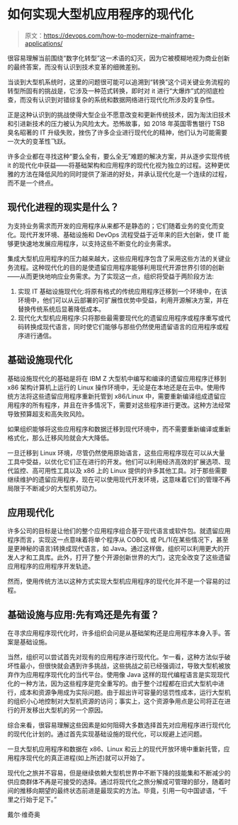 # 如何实现大型机应用程序的现代化

> 原文：<https://devops.com/how-to-modernize-mainframe-applications/>

很容易理解当前围绕“数字化转型”这一术语的幻灭，因为它被模糊地视为商业创新的最终答案，而没有认识到技术变革的细微差别。

当谈到大型机系统时，这里的问题很可能可以追溯到“转换”这个词关键业务流程的转型所固有的挑战是，它涉及一种范式转换，即时对 it 进行“大爆炸”式的彻底检查，而没有认识到对错综复杂的系统和数据网络进行现代化所涉及的复杂性。

正是这种认识到的挑战使得大型企业不愿意改变和更新传统技术，因为淘汰旧技术和引进新技术的压力被认为风险太大。恐怖故事，如 2018 年英国零售银行 TSB 臭名昭著的 IT 升级失败，挫伤了许多企业进行现代化的精神，他们认为可能需要一次大的变革性飞跃。

许多企业都在寻找这种“要么全有，要么全无”难题的解决方案，并从逐步实现传统 it 的现代化中获益——将基础架构和应用程序的现代化视为独立的过程。这种更优雅的方法在降低风险的同时提供了渐进的好处，并承认现代化是一个连续的过程，而不是一个终点。

## 现代化进程的现实是什么？

为支持业务需求而开发的应用程序从来都不是静态的；它们随着业务的变化而变化。现代开发环境、基础设施和 DevOps 流程受益于近年来的巨大创新，使 IT 能够更快速地发展应用程序，以支持这些不断变化的业务需求。

集成大型机应用程序的压力越来越大，这些应用程序包含了采用这些方法的关键业务流程。这种现代化的目的是使遗留应用程序能够利用现代开源世界引领的创新——从而更快地响应业务需求。为了实现这一点，组织将受益于两阶段方法:

1.  实现 IT 基础设施现代化:将原有格式的传统应用程序迁移到一个环境中，在该环境中，他们可以从云部署的可扩展性优势中受益，利用开源解决方案，并在替换传统系统后显著降低成本。
2.  现代化大型机应用程序:只将那些最需要现代化的遗留应用程序或程序重写或代码转换成现代语言，同时使它们能够与那些仍然使用遗留语言的应用程序或程序进行通信。

## **基础设施现代化**

基础设施现代化的基础是将在 IBM Z 大型机中编写和编译的遗留应用程序迁移到 x86 架构计算机上运行的 Linux 操作环境中，无论是在本地还是在云中。使用传统方法将这些遗留应用程序重新托管到 x86/Linux 中，需要重新编译组成遗留应用程序的所有程序，并且在许多情况下，需要对这些程序进行更改。这种方法经常导致预算超支和高失败风险。

如果组织能够将这些应用程序和数据迁移到现代环境中，而不需要重新编译或重新格式化，那么迁移风险就会大大降低。

一旦迁移到 Linux 环境，尽管仍然使用原始语言，这些应用程序现在可以从大量工具中受益，以优化它们正在进行的开发。他们可以利用经济高效的扩展选项、现代监控、高可用性工具以及 x86 上的 Linux 提供的许多其他工具。对于那些需要继续维护的遗留应用程序，现在可以使用现代开发环境，这意味着它们的管理不再局限于不断减少的大型机劳动力。

## **应用现代化**

许多公司的目标是让他们的整个应用程序组合基于现代语言或软件包。就遗留应用程序而言，实现这一点意味着将单个程序从 COBOL 或 PL/1(在某些情况下，甚至是更神秘的语言)转换成现代语言，如 Java。通过这样做，组织可以利用更大的开发人才和工具库。此外，打开了整个开源创新世界的大门，这完全改变了这些遗留应用程序的应用程序开发轨迹。

然而，使用传统方法以这种方式实现大型机应用程序的现代化并不是一个容易的过程。

## 基础设施与应用:先有鸡还是先有蛋？

在寻求应用程序现代化时，许多组织会问是从基础架构还是应用程序本身入手。答案是基础设施。

当然，组织可以尝试首先对现有的应用程序进行现代化。乍一看，这种方法似乎破坏性最小，但很快就会遇到许多挑战，这些挑战之前已经强调过，导致大型机被放弃作为应用程序现代化的当代平台。使用像 Java 这样的现代编程语言是实现现代化的一种方法，因为这些程序是完全重写的。由于整个过程都在旧式大型机中进行，成本和资源争用成为实际问题。由于超出许可容量的惩罚性成本，运行大型机的组织小心地控制对大型机资源的访问；事实上，这个资源争用点是公司将正在进行的开发移出大型机的另一个原因。

综合来看，很容易理解这些因素是如何阻碍大多数选择首先对应用程序进行现代化的现代化计划的。通过首先实现基础设施的现代化，可以规避上述问题。

一旦大型机应用程序和数据在 x86、Linux 和云上的现代开放环境中重新托管，应用程序现代化的真正进程(如上所述)就可以开始了。

现代化之旅并不容易，但是继续依赖大型机世界中不断下降的技能集和不断减少的供应商群体不再是可接受的选择。通过将现代化之旅分解成可管理的部分，随着时间的推移向期望的最终状态前进是最现实的方法。毕竟，引用一句中国谚语，“千里之行始于足下。”

戴尔·维奇奥
